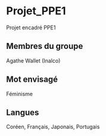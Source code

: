 # Projet_PPE1
Projet encadré PPE1 

## Membres du groupe
Agathe Wallet (Inalco)

## Mot envisagé
Féminisme

## Langues
Coréen, Français, Japonais, Portugais
